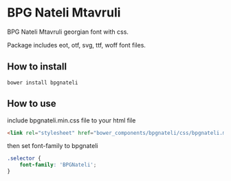 BPG Nateli Mtavruli
====================

BPG Nateli Mtavruli georgian font with css.

Package includes eot, otf, svg, ttf, woff font files.

## How to install

```
bower install bpgnateli
```

## How to use

include bpgnateli.min.css file to your html file

```html
<link rel="stylesheet" href="bower_components/bpgnateli/css/bpgnateli.min.css" />
```

then set font-family to bpgnateli

```css
.selector {
	font-family: 'BPGNateli';
}
```